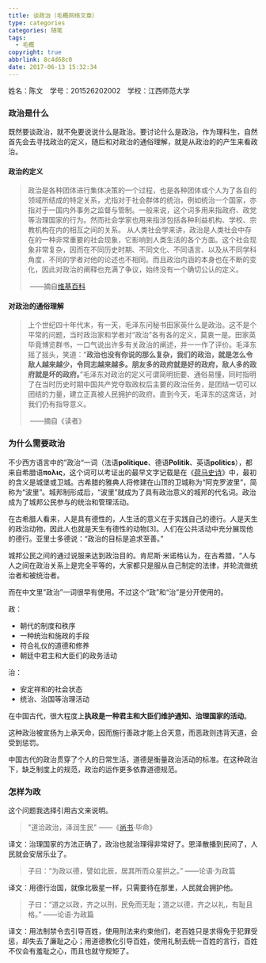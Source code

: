 ```yaml
---
title: 谈政治（毛概网络文章）
type: categories
categories: 随笔
tags:
  - 毛概
copyright: true
abbrlink: 8c4d68c0
date: 2017-06-13 15:32:34
---
```


姓名：陈文&emsp;学号：201526202002&emsp;学校：江西师范大学

### 政治是什么

既然要谈政治，就不免要说说什么是政治。要讨论什么是政治，作为理科生，自然首先会去寻找政治的定义，随后和对政治的通俗理解，就是从政治的的产生来看政治。

#### 政治的定义

> 政治是各种团体进行集体决策的一个过程，也是各种团体或个人为了各自的领域所结成的特定关系，尤指对于社会群体的统治，例如统治一个国家，亦指对于一国内外事务之监督与管制。一般来说，这个词多用来指政府、政党等治理国家的行为。然而社会学家也用来指涉包括各种利益机构、学校、宗教机构在内的相互之间的关系。
> 从人类社会学来讲，政治是人类社会中存在的一种非常重要的社会现象，它影响到人类生活的各个方面。这个社会现象非常复杂，因而在不同历史时期、不同文化、不同语言、以及从不同学科角度，不同的学者对他的论述也不相同。而且政治内涵的本身也在不断的变化，因此对政治的阐释也充满了争议，始终没有一个确切公认的定义。
>
> ​													     ——摘自[维基百科](https://zh.wikipedia.org/wiki/政治)

<!--more -->

#### 对政治的通俗理解

> 上个世纪四十年代末，有一天，毛泽东问秘书田家英什么是政治。这不是个平常的问题，当时政治家和学者对“政治”各有各的定义，莫衷一是。田家英毕竟博览群书，一口气说出许多有关政治的阐述，并一一作了评价。毛泽东摇了摇头，笑道：”**政治也没有你说的那么复杂，我们的政治，就是怎么令敌人越来越少，令同志越来越多。朋友多的政府就是好的政府，敌人多的政府就是坏的政府。**”毛泽东对政治的定义可谓简明扼要、通俗易懂，同时指明了在当时历史时期中国共产党夺取政权后主要的政治任务，是团结一切可以团结的力量，建立正真被人民拥护的政府。直到今天，毛泽东的这席话，对我们仍有指导意义。
>
> ​													——摘自《读者》

### 为什么需要政治

不少西方语言中的”政治“一词（法语**politique**、德语**Politik**、英语**politics**），都来自希腊语**πολις**，这个词可以考证出的最早文字记载是在《[荷马史诗](https://zh.wikipedia.org/wiki/%E8%8D%B7%E9%A9%AC%E5%8F%B2%E8%AF%97)》中，最初的含义是城堡或卫城。古希腊的雅典人将修建在山顶的卫城称为“阿克罗波里”，简称为“波里”。城邦制形成后，“波里”就成为了具有政治意义的城邦的代名词。政治成为了城邦公民参与的统治和管理活动。

在古希腊人看来，人是具有德性的，人生活的意义在于实践自己的德行。人是天生的政治动物，因此人也就是天生有德性的动物[3]。人们在公共活动中充分展现他的德行。亚里士多德说：“政治的目标是追求至善。”

城邦公民之间的通过说服来达到政治目的。肯尼斯·米诺格认为，在古希腊，“人与人之间在政治关系上是完全平等的，大家都只是服从自己制定的法律，并轮流做统治者和被统治者。

而在中文里”政治”一词很早有使用。不过这个“政”和“治”是分开使用的。

政：

- 朝代的制度和秩序
- 一种统治和施政的手段
- 符合礼仪的道德和修养
- 朝廷中君主和大臣们的政务活动

治：

- 安定祥和的社会状态
- 统治、治国等治理活动

在中国古代，很大程度上**执政是一种君主和大臣们维护通知、治理国家的活动**。 

这种政治被宣扬为上承天命，因而施行善政才能上合天意，而恶政则违背天道，会受到惩罚。

中国古代的政治贯穿了个人的日常生活，道德是衡量政治活动的标准。在这种政治下，缺乏制度上的规范，政治的运作更多依靠道德规范。

### 怎样为政

这个问题我选择引用古文来说明。

> "道洽政治，泽润生民"								——《[尚书](https://zh.wikipedia.org/wiki/%E5%B0%9A%E6%9B%B8_\(%E7%B6%93\))·毕命》

译文：治理国家的方法正确了，政治也就治理得非常好了。恩泽散播到民间了，人民就会安居乐业了。

> 子曰：“为政以德，譬如北辰，居其所而众星拱之。”		——论语·为政篇

译文：用德行治国，就像北极星一样，只需要待在那里，人民就会拥护他。

> 子曰：“道之以政，齐之以刑，民免而无耻；道之以德，齐之以礼，有耻且格。”		——论语·为政篇

译文：用法制禁令去引导百姓，使用刑法来约束他们，老百姓只是求得免于犯罪受惩，却失去了廉耻之心；用道德教化引导百姓，使用礼制去统一百姓的言行，百姓不仅会有羞耻之心，而且也就守规矩了。